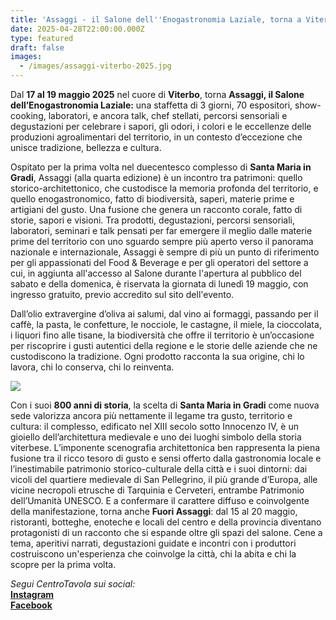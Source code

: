 ```yaml
---
title: 'Assaggi - il Salone dell''Enogastronomia Laziale, torna a Viterbo il 17 maggio'
date: 2025-04-28T22:00:00.000Z
type: featured
draft: false
images:
  - /images/assaggi-viterbo-2025.jpg
---
```


Dal **17 al 19 maggio 2025** nel cuore di **Viterbo**, torna **Assaggi, il Salone dell’Enogastronomia Laziale:** una staffetta di 3 giorni, 70 espositori, show-cooking, laboratori, e ancora talk, chef stellati, percorsi sensoriali e degustazioni per celebrare i sapori, gli odori, i colori e le eccellenze delle produzioni agroalimentari del territorio, in un contesto d’eccezione che unisce tradizione, bellezza e cultura.

Ospitato per la prima volta nel duecentesco complesso di **Santa Maria in Gradi**, Assaggi (alla quarta edizione) è un incontro tra patrimoni: quello storico-architettonico, che custodisce la memoria profonda del territorio, e quello enogastronomico, fatto di biodiversità, saperi, materie prime e artigiani del gusto. Una fusione che genera un racconto corale, fatto di storie, sapori e visioni. Tra prodotti, degustazioni, percorsi sensoriali, laboratori, seminari e talk pensati per far emergere il meglio dalle materie prime del territorio con uno sguardo sempre più aperto verso il panorama nazionale e internazionale, Assaggi è sempre di più un punto di riferimento per gli appassionati del Food & Beverage e per gli operatori del settore a cui, in aggiunta all'accesso al Salone durante l'apertura al pubblico del sabato e della domenica, è riservata la giornata di lunedì 19 maggio, con ingresso gratuito, previo accredito sul sito dell'evento.

Dall’olio extravergine d’oliva ai salumi, dal vino ai formaggi, passando per il caffè, la pasta, le confetture, le nocciole, le castagne, il miele, la cioccolata, i liquori fino alle tisane, la biodiversità che offre il territorio è un’occasione per riscoprire i gusti autentici della regione e le storie delle aziende che ne custodiscono la tradizione. Ogni prodotto racconta la sua origine, chi lo lavora, chi lo conserva, chi lo reinventa.

![](/images/assaggi-viterbo.jpg)

Con i suoi **800 anni di storia**, la scelta di **Santa Maria in Gradi** come nuova sede valorizza ancora più nettamente il legame tra gusto, territorio e cultura: il complesso, edificato nel XIII secolo sotto Innocenzo IV, è un gioiello dell’architettura medievale e uno dei luoghi simbolo della storia viterbese. L’imponente scenografia architettonica ben rappresenta la piena fusione tra il ricco tesoro di gusto e sensi offerto dalla gastronomia locale e l’inestimabile patrimonio storico-culturale della città e i suoi dintorni: dai vicoli del quartiere medievale di San Pellegrino, il più grande d’Europa, alle vicine necropoli etrusche di Tarquinia e Cerveteri, entrambe Patrimonio dell’Umanità UNESCO. E a confermare il carattere diffuso e coinvolgente della manifestazione, torna anche **Fuori Assaggi**: dal 15 al 20 maggio, ristoranti, botteghe, enoteche e locali del centro e della provincia diventano protagonisti di un racconto che si espande oltre gli spazi del salone. Cene a tema, aperitivi narrati, degustazioni guidate e incontri con i produttori costruiscono un'esperienza che coinvolge la città, chi la abita e chi la scopre per la prima volta.

*Segui CentroTavola sui social:*\
**[Instagram](https://www.instagram.com/centrotavolafood/)**\
**[Facebook](https://www.facebook.com/profile.php?id=61573747383646)**
